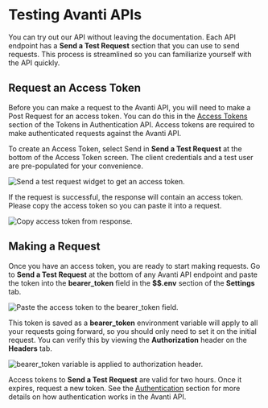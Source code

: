 # Testing Avanti APIs

You can try out our API without leaving the documentation. Each API endpoint has a **Send a Test Request** section that you can use to send requests. This process is streamlined so you can familiarize yourself with the API quickly. 

## Request an Access Token

Before you can make a request to the Avanti API, you will need to make a Post Request for an access token. You can do this in the [Access Tokens](/reference/auth.v1.json/paths/~1connect~1token/post) section of the Tokens in Authentication API. Access tokens are required to make authenticated requests against the Avanti API. 

To create an Access Token, select Send in **Send a Test Request** at the bottom of the Access Token screen. The client credentials and a test user are pre-populated for your convenience. 

![Send a test request widget to get an access token.](https://firebasestorage.googleapis.com/v0/b/avanti-hcm.appspot.com/o/api-docs%2Fsend-token-request.png?alt=media&token=f6826e16-449e-4867-aa2f-b5253436623c)

If the request is successful, the response will contain an access token. Please copy the access token so you can paste it into a request.

![Copy access token from response.](https://firebasestorage.googleapis.com/v0/b/avanti-hcm.appspot.com/o/api-docs%2Fsend-token-response.png?alt=media&token=6ddc117e-0e2e-4441-8405-ddc4102a24d7)

## Making a Request

Once you have an access token, you are ready to start making requests. Go to **Send a Test Request** at the bottom of any Avanti API endpoint and paste the token into the **bearer_token** field in the **\$\$.env** section of the **Settings** tab.

![Paste the access token to the bearer_token field.](https://firebasestorage.googleapis.com/v0/b/avanti-hcm.appspot.com/o/api-docs%2Fsend-request-with-token.png?alt=media&token=7099627e-2a1e-4101-aad7-435aac6c818a)

This token is saved as a **bearer_token** environment variable will apply to all your requests going forward, so you should only need to set it on the initial request. You can verify this by viewing the **Authorization** header on the **Headers** tab.

![bearer_token variable is applied to authorization header.](https://firebasestorage.googleapis.com/v0/b/avanti-hcm.appspot.com/o/api-docs%2Fauthorization-header.png?alt=media&token=88caf679-5d3a-42b7-b00e-6481347e8e1e)

Access tokens to **Send a Test Request** are valid for two hours. Once it expires, request a new token. See the [Authentication](/docs/auth-getting-started.md) section for more details on how authentication works in the Avanti API.
